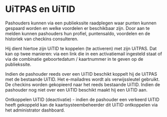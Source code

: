---
---

# UiTPAS en UiTID

Pashouders kunnen via een publiekssite raadplegen waar punten kunnen gespaard worden en welke voordelen er beschikbaar zijn. Door aan te melden kunnen pashouders hun profiel, puntensaldo, voordelen en de historiek van checkins consulteren.

Hij dient hiertoe zijn UiTID te koppelen (te activeren) met zijn UiTPAS. Dat kan op twee manieren:
via een link die in een activatiemail ingesteld staat of
via de combinatie geboortedatum / kaartnummer in te geven op de publiekssite.

Indien de pashouder reeds over een UiTID beschikt koppelt hij de UiTPAS met de bestaande UiTID. Het e-mailadres wordt als verwijssleutel gebruikt. De checkins worden gekopieerd naar het reeds bestaande UiTID. Indien de pashouder nog niet over een UiTID beschikt maakt hij een UiTID aan.

Ontkoppelen UiTID (deactivatie) - indien de pashouder een verkeerd UiTID heeft gekoppeld kan de kaartsysteembeheerder dit UiTID ontkoppelen via het administrator dashboard.
